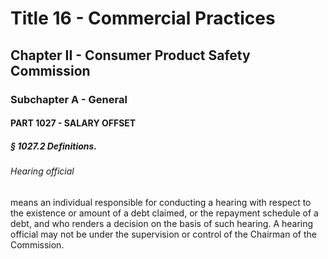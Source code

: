 
# Title 16 - Commercial Practices
## Chapter II - Consumer Product Safety Commission
### Subchapter A - General
#### PART 1027 - SALARY OFFSET
##### § 1027.2 Definitions.
###### Hearing official

means an individual responsible for conducting a hearing with respect to the existence or amount of a debt claimed, or the repayment schedule of a debt, and who renders a decision on the basis of such hearing. A hearing official may not be under the supervision or control of the Chairman of the Commission.
